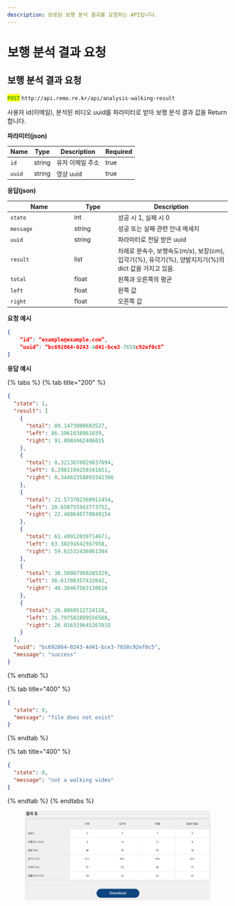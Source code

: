 ```yaml
---
description: 완료된 보행 분석 결과를 요청하는 API입니다.
---
```


# 보행 분석 결과 요청

## 보행 분석 결과 요청

<mark style="color:green;">`POST`</mark> `http://api.remo.re.kr/api/analysis-walking-result`

사용자 id(이메일), 분석된 비디오 uuid를 파라미터로 받아 보행 분석 결과 값을 Return합니다.

**파라미터(json)**

<table><thead><tr><th>Name</th><th>Type</th><th>Description</th><th data-type="checkbox">Required</th></tr></thead><tbody><tr><td><code>id</code></td><td>string</td><td>유저 이메일 주소</td><td>true</td></tr><tr><td><code>uuid</code></td><td>string</td><td>영상 uuid</td><td>true</td></tr></tbody></table>

**응답(json)**

<table><thead><tr><th width="132">Name</th><th width="86">Type</th><th>Description</th></tr></thead><tbody><tr><td><code>state</code></td><td>int</td><td>성공 시 1, 실패 시 0</td></tr><tr><td><code>message</code></td><td>string</td><td>성공 또는 실패 관련 안내 메세지</td></tr><tr><td><code>uuid</code></td><td>string</td><td>파라미터로 전달 받은 uuid</td></tr><tr><td><code>result</code></td><td>list</td><td>차례로 분속수, 보행속도(m/s), 보장(cm), 입각기(%), 유각기(%), 양발지지기(%)의 dict 값을 가지고 있음.</td></tr><tr><td><code>total</code></td><td>float</td><td>왼쪽과 오른쪽의 평균</td></tr><tr><td><code>left</code></td><td>float</td><td>왼쪽 값</td></tr><tr><td><code>right</code></td><td>float</td><td>오른쪽 값</td></tr></tbody></table>

**요청 예시**

```json
{
    “id”: “example@example.com”,
    “uuid”: “bc692864-0243-4d41-bce3-7658c92ef0c5”
}
```

**응답 예시**

{% tabs %}
{% tab title="200" %}
```json
{
  "state": 1,
  "result": [
    {
      "total": 89.1473000683527,
      "left": 86.3961038961039,
      "right": 91.8984962406015
    },
    {
      "total": 0.3213670029837894,
      "left": 0.2981104250341651,
      "right": 0.34462358093341366
    },
    {
      "total": 21.573702360911454,
      "left": 20.658755943773752,
      "right": 22.488648778049154
    },
    {
      "total": 61.49912039714671,
      "left": 63.38291642567958,
      "right": 59.61532436861384
    },
    {
      "total": 38.50087960285329,
      "left": 36.61708357432042,
      "right": 40.38467563138616
    },
    {
      "total": 26.8069512724118,
      "left": 26.797582899556588,
      "right": 26.816319645267015
    }
  ],
  "uuid": "bc692864-0243-4d41-bce3-7658c92ef0c5",
  "message": "success"
}

```
{% endtab %}

{% tab title="400" %}
```json
{
  "state": 0,
  "message": "file does not exist"
}
```
{% endtab %}

{% tab title="400" %}
```json
{
  "state": 0,
  "message": "not a walking video"
}
```
{% endtab %}
{% endtabs %}

<figure><img src="../.gitbook/assets/Screenshot from 2024-05-10 17-29-33.png" alt=""><figcaption></figcaption></figure>
